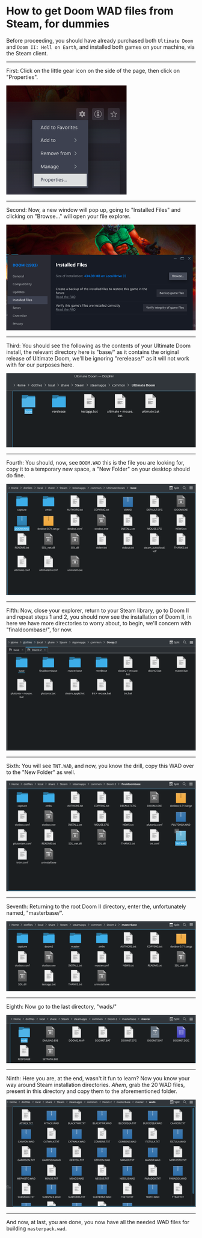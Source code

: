 # How to get Doom WAD files from Steam, for dummies

Before proceeding, you should have already purchased both `Ultimate Doom` and `Doom II: Hell on Earth`, and installed both games on your machine, via the Steam client.

<hr/>

First: Click on the little gear icon on the side of the page, then click on "Properties".

![Properties](./step1.png)

<hr/>

Second: Now, a new window will pop up, going to "Installed Files" and clicking on "Browse..." will open your file explorer.

![Installed files](./step2.png)

<hr/>

Third: You should see the following as the contents of your Ultimate Doom install, the relevant directory here is "base/" as it contains the original release of Ultimate Doom, we'll be ignoring "rerelease/" as it will not work with for our purposes here.

![File explorer](./step3.png)

<hr/>

Fourth: You should, now, see `DOOM.WAD` this is the file you are looking for, copy it to a temporary new space, a "New Folder" on your desktop should do fine.

![DOOM.WAD](./step4.png)

<hr/>

Fifth: Now, close your explorer, return to your Steam library, go to Doom II and repeat steps 1 and 2, you should now see the installation of Doom II, in here we have more directories to worry about, to begin, we'll concern with "finaldoombase/", for now.

![Onto Doom II](./step5.png)

<hr/>

Sixth: You will see `TNT.WAD`, and now, you know the drill, copy this WAD over to the "New Folder" as well.

![TNT.WAD](./step6.png)

<hr/>

Seventh: Returning to the root Doom II directory, enter the, unfortunately named, "masterbase/".

![Onto Master Levels](./step7.png)

<hr/>

Eighth: Now go to the last directory, "wads/"

![WADs directory](./step8.png)

<hr/>

Ninth: Here you are, at the end, wasn't it fun to learn? Now you know your way around Steam installation directories. *Ahem*, grab the 20 WAD files, present in this directory and copy them to the aforementioned folder.

![Master Level WADs](./step9.png)

<hr/>

And now, at last, you are done, you now have all the needed WAD files for building `masterpack.wad`.
